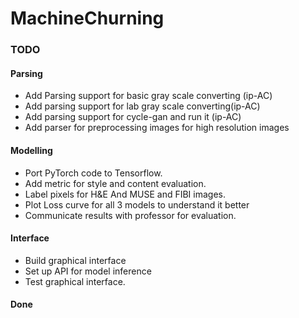 # MachineChurning



### TODO

#### Parsing
- Add Parsing support for basic gray scale converting (ip-AC)
- Add parsing support for lab gray scale converting(ip-AC)
- Add parsing support for cycle-gan and run it (ip-AC)
- Add parser for preprocessing images for high resolution images

#### Modelling
- Port PyTorch code to Tensorflow. 
- Add metric for style and content evaluation.
- Label pixels for H&E And MUSE and FIBI images.
- Plot Loss curve for all 3 models to understand it better
- Communicate results with professor for evaluation.

#### Interface
- Build graphical interface 
- Set up API for model inference
- Test graphical interface.


#### Done
